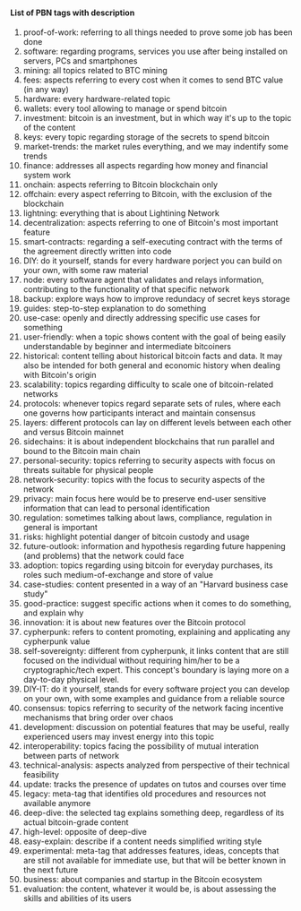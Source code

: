 #### List of PBN tags with description

 1. proof-of-work: referring to all things needed to prove some job has been done
 2. software: regarding programs, services you use after being installed on servers, PCs and smartphones
 3. mining: all topics related to BTC mining
 4. fees: aspects referring to every cost when it comes to send BTC value (in any way)
 5. hardware: every hardware-related topic
 6. wallets: every tool allowing to manage or spend bitcoin
 7. investment: bitcoin is an investment, but in which way it's up to the topic of the content
 8. keys: every topic regarding storage of the secrets to spend bitcoin
 9. market-trends: the market rules everything, and we may indentify some trends
10. finance: addresses all aspects regarding how money and financial system work
11. onchain: aspects referring to Bitcoin blockchain only
12. offchain: every aspect referring to Bitcoin, with the exclusion of the blockchain
13. lightning: everything that is about Lightining Network
14. decentralization: aspects referring to one of Bitcoin's most important feature
15. smart-contracts: regarding a self-executing contract with the terms of the agreement directly written into code
16. DIY: do it yourself, stands for every hardware porject you can build on your own, with some raw material
17. node: every software agent that validates and relays information, contributing to the functionality of that specific network
18. backup: explore ways how to improve redundacy of secret keys storage
19. guides: step-to-step explanation to do something
20. use-case: openly and directly addressing specific use cases for something
21. user-friendly: when a topic shows content with the goal of being easily understandable by beginner and intermediate bitcoiners
22. historical: content telling about historical bitcoin facts and data. It may also be intended for both general and economic history when dealing with Bitcoin's origin
23. scalability: topics regarding difficulty to scale one of bitcoin-related networks
24. protocols: whenever topics regard separate sets of rules, where each one governs how participants interact and maintain consensus
25. layers: different protocols can lay on different levels between each other and versus Bitcoin mainnet
26. sidechains: it is about independent blockchains that run parallel and bound to the Bitcoin main chain
27. personal-security: topics referring to security aspects with focus on threats suitable for physical people
28. network-security: topics with the focus to security aspects of the network
29. privacy: main focus here would be to preserve end-user sensitive information that can lead to personal identification
30. regulation: sometimes talking about laws, compliance, regulation in general is important
31. risks: highlight potential danger of bitcoin custody and usage
32. future-outlook: information and hypothesis regarding future happening (and problems) that the network could face
33. adoption: topics regarding using bitcoin for everyday purchases, its roles such medium-of-exchange and store of value
34. case-studies: content presented in a way of an "Harvard business case study"
35. good-practice: suggest specific actions when it comes to do something, and explain why
36. innovation: it is about new features over the Bitcoin protocol
37. cypherpunk: refers to content promoting, explaining and applicating any cypherpunk value
38. self-sovereignty: different from cypherpunk, it links content that are still focused on the individual without requiring him/her to be a cryptographic/tech expert. This concept's boundary is laying more on a day-to-day physical level.
39. DIY-IT: do it yourself, stands for every software project you can develop on your own, with some examples and guidance from a reliable source
40. consensus: topics referring to security of the network facing incentive mechanisms that bring order over chaos
41. development: discussion on potential features that may be useful, really experienced users may invest energy into this topic
42. interoperability: topics facing the possibility of mutual interation between parts of network
43. technical-analysis: aspects analyzed from perspective of their technical feasibility
44. update: tracks the presence of updates on tutos and courses over time
45. legacy: meta-tag that identifies old procedures and resources not available anymore
46. deep-dive: the selected tag explains something deep, regardless of its actual bitcoin-grade content
47. high-level: opposite of deep-dive
48. easy-explain: describe if a content needs simplified writing style
49. experimental: meta-tag that addresses features, ideas, concepts that are still not available for immediate use, but that will be better known in the next future
50. business: about companies and startup in the Bitcoin ecosystem
51. evaluation: the content, whatever it would be, is about assessing the skills and abilities of its users
